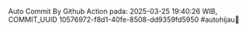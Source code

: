 Auto Commit By Github Action pada: 2025-03-25 19:40:26 WIB, COMMIT_UUID 10576972-f8d1-40fe-8508-dd9359fd5950 #autohijau🗿
